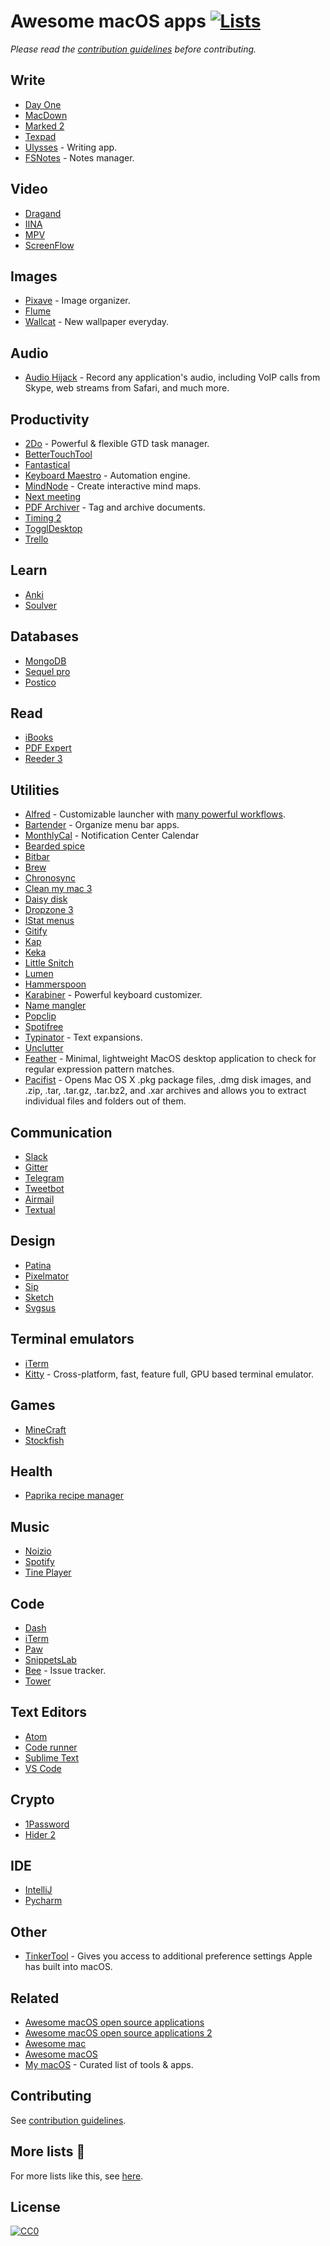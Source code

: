 # Awesome macOS apps [![Lists](https://img.shields.io/badge/More%20Lists-📔-blue.svg)](https://github.com/learn-anything/curated-lists#readme)
*Please read the [contribution guidelines](contributing.md#readme) before contributing.*

## Write
- [Day One](http://dayoneapp.com/)
- [MacDown](https://macdown.uranusjr.com/)
- [Marked 2](http://marked2app.com/)
- [Texpad](https://www.texpad.com/)
- [Ulysses](https://ulyssesapp.com/) - Writing app.
- [FSNotes](https://github.com/glushchenko/fsnotes) - Notes manager.

## Video
- [Dragand](http://dragand.watch/)
- [IINA](https://github.com/lhc70000/iina)
- [MPV](https://mpv.io/)
- [ScreenFlow](https://www.telestream.net/screenflow/overview.htm)

## Images
- [Pixave](http://www.littlehj.com/) - Image organizer.
- [Flume](https://flumeapp.com/)
- [Wallcat](https://beta.wall.cat/) - New wallpaper everyday.

## Audio
- [Audio Hijack](https://rogueamoeba.com/audiohijack/) - Record any application's audio, including VoIP calls from Skype, web streams from Safari, and much more.

## Productivity
- [2Do](https://www.2doapp.com/) - Powerful & flexible GTD task manager.
- [BetterTouchTool](https://www.boastr.net/)
- [Fantastical](https://flexibits.com/fantastical)
- [Keyboard Maestro](https://www.keyboardmaestro.com/main/) - Automation engine.
- [MindNode](https://mindnode.com/) - Create interactive mind maps.
- [Next meeting](https://itunes.apple.com/us/app/next-meeting-quickly-see-it-in-your-menu-bar/id1017470484?mt=12)
- [PDF Archiver](https://github.com/JulianKahnert/PDF-Archiver) - Tag and archive documents.
- [Timing 2](https://betalist.com/startups/timing-2)
- [TogglDesktop](https://support.toggl.com/toggl-on-my-desktop/)
- [Trello](https://itunes.apple.com/app/trello/id1278508951?ls=1&mt=12)

## Learn
- [Anki](https://apps.ankiweb.net/)
- [Soulver](http://acqualia.com/soulver/)

## Databases
- [MongoDB](https://docs.mongodb.com/manual/tutorial/install-mongodb-on-os-x/)
- [Sequel pro](https://www.sequelpro.com/)
- [Postico](https://eggerapps.at/postico/)

## Read
- [iBooks](https://www.apple.com/lae/ibooks/)
- [PDF Expert](https://pdfexpert.com/)
- [Reeder 3](http://reederapp.com/mac/)

## Utilities
- [Alfred](https://www.alfredapp.com/) - Customizable launcher with [many powerful workflows](https://github.com/learn-anything/alfred-workflows#amazing-alfred-workflows-).
- [Bartender](https://www.macbartender.com/) - Organize menu bar apps.
- [MonthlyCal](https://itunes.apple.com/us/app/monthlycal-colorful-monthly/id935250717?mt=12) - Notification Center Calendar
- [Bearded spice](https://github.com/beardedspice/beardedspice)
- [Bitbar](https://github.com/matryer/bitbar)
- [Brew](https://brew.sh)
- [Chronosync](https://www.econtechnologies.com/chronosync/overview.html)
- [Clean my mac 3](https://macpaw.com/cleanmymac)
- [Daisy disk](https://daisydiskapp.com/)
- [Dropzone 3](https://aptonic.com/)
- [IStat menus](https://bjango.com/mac/istatmenus/)
- [Gitify](https://github.com/manosim/gitify)
- [Kap](https://getkap.co/)
- [Keka](http://www.kekaosx.com/en/)
- [Little Snitch](https://www.obdev.at/products/littlesnitch/index.html)
- [Lumen](https://github.com/anishathalye/lumen)
- [Hammerspoon](http://www.hammerspoon.org/)
- [Karabiner](https://pqrs.org/osx/karabiner/) - Powerful keyboard customizer.
- [Name mangler](https://manytricks.com/namemangler/)
- [Popclip](https://pilotmoon.com/popclip/)
- [Spotifree](http://spotifree.gordinskiy.com/)
- [Typinator](http://www.ergonis.com/products/typinator/) - Text expansions.
- [Unclutter](https://unclutterapp.com/)
- [Feather](https://github.com/lukakerr/feather) - Minimal, lightweight MacOS desktop application to check for regular expression pattern matches.
- [Pacifist](http://www.charlessoft.com/) - Opens Mac OS X .pkg package files, .dmg disk images, and .zip, .tar, .tar.gz, .tar.bz2, and .xar archives and allows you to extract individual files and folders out of them.

## Communication
- [Slack](https://slack.com/)
- [Gitter](https://gitter.im/apps)
- [Telegram](https://telegram.org/)
- [Tweetbot](https://tapbots.com/tweetbot/mac/)
- [Airmail](http://airmailapp.com/)
- [Textual](https://www.codeux.com/textual/)

## Design
- [Patina](http://www.patinaapp.com/)
- [Pixelmator](http://www.pixelmator.com/mac/)
- [Sip](http://sipapp.io/)
- [Sketch](https://www.sketchapp.com/)
- [Svgsus](http://www.svgs.us/)

## Terminal emulators
- [iTerm](https://github.com/gnachman/iTerm2)
- [Kitty](https://github.com/kovidgoyal/kitty) - Cross-platform, fast, feature full, GPU based terminal emulator.

## Games
- [MineCraft](https://minecraft.net/en-us/)
- [Stockfish](https://stockfishchess.org/)

## Health
- [Paprika recipe manager](https://www.paprikaapp.com/)

## Music
- [Noizio](http://noiz.io/)
- [Spotify](https://www.spotify.com/)
- [Tine Player](http://www.catnapgames.com/tiny-player-for-mac/)

## Code
- [Dash](https://kapeli.com/dash)
- [iTerm](https://www.iterm2.com/)
- [Paw](https://paw.cloud/)
- [SnippetsLab](https://www.renfei.org/snippets-lab/)
- [Bee](https://www.neat.io/bee/) - Issue tracker.
- [Tower](https://www.git-tower.com/mac/)

## Text Editors
- [Atom](https://atom.io)
- [Code runner](https://coderunnerapp.com/)
- [Sublime Text](https://www.sublimetext.com/)
- [VS Code](https://code.visualstudio.com/)

## Crypto
- [1Password](https://1password.com/)
- [Hider 2](https://macpaw.com/hider)

## IDE
- [IntelliJ](https://www.jetbrains.com/idea/)
- [Pycharm](https://www.jetbrains.com/pycharm/)

## Other
- [TinkerTool](http://www.bresink.com/osx/TinkerTool.html) - Gives you access to additional preference settings Apple has built into macOS.

## Related
- [Awesome macOS open source applications](https://github.com/serhii-londar/open-source-mac-os-apps#readme)
- [Awesome macOS open source applications 2](https://github.com/jeffreyjackson/mac-apps#readme)
- [Awesome mac](https://github.com/jaywcjlove/awesome-mac#readme)
- [Awesome macOS](https://github.com/iCHAIT/awesome-macOS#readme)
- [My macOS](https://github.com/nikitavoloboev/my-mac-os#readme) - Curated list of tools & apps.

## Contributing
See [contribution guidelines](contributing.md#contribution-guidelines).

## More lists 📝
For more lists like this, see [here](https://github.com/learn-anything/curated-lists#readme).

## License
[![CC0](http://mirrors.creativecommons.org/presskit/buttons/88x31/svg/cc-zero.svg)](https://creativecommons.org/publicdomain/zero/1.0/)
